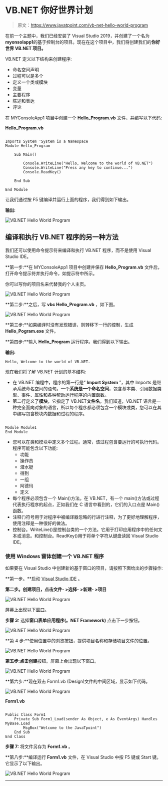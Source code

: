 # VB.NET 你好世界计划

> 原文：<https://www.javatpoint.com/vb-net-hello-world-program>

在前一个主题中，我们已经安装了 Visual Studio 2019，并创建了一个名为**myonsolapp1**的基于控制台的项目。现在在这个项目中，我们将创建我们的**你好世界 VB.NET 项目。**

VB.NET 定义以下结构来创建程序:

*   命名空间声明
*   过程可以是多个
*   定义一个类或模块
*   变量
*   主要程序
*   陈述和表达
*   评论

在 MYConsoleApp1 项目中创建一个 **Hello_Program.vb** 文件，并编写以下代码:

**Hello_Program.vb**

```

Imports System 'System is a Namespace
Module Hello_Program

    Sub Main()

        Console.WriteLine("Hello, Welcome to the world of VB.NET")
        Console.WriteLine("Press any key to continue...")
        Console.ReadKey()

    End Sub

End Module

```

让我们通过按 F5 键编译并运行上面的程序，我们得到如下输出。

**输出:**

![VB.NET Hello World Program](img/667e4cbe4965decb9c4b5bff30334260.png)

## 编译和执行 VB.NET 程序的另一种方法

我们还可以使用命令提示符来编译和执行 VB.NET 程序，而不是使用 Visual Studio IDE。

**第一步:**在 MYConsoleApp1 项目中创建并保存 **Hello_Program.vb** 文件后，打开命令提示符并执行命令，如提示符中所示。

你可以写你的项目名来代替我的个人主页。

![VB.NET Hello World Program](img/eed705d3bbaac02b4795f7bc88862722.png)

**第二步:**之后，写 **vbc Hello_Program.vb** ，如下图。

![VB.NET Hello World Program](img/9bf8f72b74fdfcaa11aa706742b60d49.png)

**第三步:**如果编译时没有发现错误，则转移下一行的控制，生成 **Hello_Pogram.exe** 文件。

**第四步:**输入 **Hello_Program** 运行程序。我们得到以下输出。

**输出:**

```
Hello, Welcome to the world of VB.NET. 

```

现在我们将了解 VB.NET 计划的基本结构:

*   在 VB.NET 编程中，程序的第一行是“ **Import System** ”，其中 Imports 是继承系统命名空间的语句。一个**系统是一个命名空间**，包含基本类、引用数据类型、事件、属性和各种帮助运行程序的内置函数。
*   第二行定义了**模块**，它指定了 VB.NET**文件名**。我们知道，VB.NET 语言是一种完全面向对象的语言，所以每个程序都必须包含一个模块或类，您可以在其中编写包含模块内数据和过程的程序。

```

Module Module1
End Module

```

*   您可以在类和模块中定义多个过程。通常，该过程包含要运行的可执行代码。程序可能包含以下功能:
    *   功能
    *   操作员
    *   潜水艇
    *   得到
    *   一组
    *   阿德玛
    *   定义
*   每个程序必须包含一个 Main()方法。在 VB.NET，有一个 main()方法或过程代表执行程序的起点，正如我们在 C 语言中看到的，它们的入口点是 Main()函数。
*   注释(')符号用于对程序中被编译器忽略的行进行注释，为了更好地理解程序，使用注释是一种很好的做法。
*   控制台。WriteLine()是控制台类的一个方法。它用于打印应用程序中的任何文本或消息。和控制台。ReadKey()用于将单个字符从键盘读回 Visual Studio IDE。

### 使用 Windows 窗体创建一个 VB.NET 程序

如果要在 Visual Studio 中创建新的基于窗口的项目，请按照下面给出的步骤操作:

**第一步。**启动 [Visual Studio IDE](https://www.javatpoint.com/vb-net-download-and-install-visual-studio) 。

**第二步。**创建项目，点击**文件- >选择- >新建- >项目**

![VB.NET Hello World Program](img/fb729f460a3430afcdc8b5a73d518cfc.png)

屏幕上出现以下[窗口](https://www.javatpoint.com/windows)。

**步骤 3:** 选择**窗口表单应用程序(。NET Framework)** 点击下一步按钮。

![VB.NET Hello World Program](img/88f73e5968a5c1eb4b4b82a1291f4383.png)

**第 4 步:**使用位置中的浏览按钮，提供项目名称和存储项目文件的位置。

![VB.NET Hello World Program](img/a42615957dbc4c0b58ae70955cbb8637.png)

**第五步:**点击**创建**按钮。屏幕上会出现以下窗口。

![VB.NET Hello World Program](img/561d4e6b7a02f31ddff6a4fedb5ff48a.png)

**第六步:**现在双击 Form1.vb (Design)文件的中间区域，显示如下代码。

![VB.NET Hello World Program](img/6acb1b096547b1343fc2efa1cfef3043.png)

**Form1.vb**

```

Public Class Form1
    Private Sub Form1_Load(sender As Object, e As EventArgs) Handles MyBase.Load
        MsgBox("Welcome to the JavaTpoint")
    End Sub
End Class

```

**步骤 7:** 将文件另存为 **Form1.vb** 。

**第八步:**编译运行 **Form1.vb** 文件，在 Visual Studio 中按 F5 键或 Start 键。它显示了以下输出。

![VB.NET Hello World Program](img/b5bb7283f07c073d249a1627e8ac21c9.png)

* * *